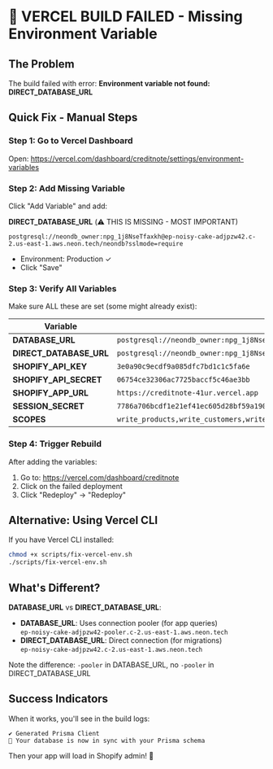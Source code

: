 # 🚨 VERCEL BUILD FAILED - Missing Environment Variable

## The Problem
The build failed with error: **Environment variable not found: DIRECT_DATABASE_URL**

## Quick Fix - Manual Steps

### Step 1: Go to Vercel Dashboard
Open: https://vercel.com/dashboard/creditnote/settings/environment-variables

### Step 2: Add Missing Variable
Click "Add Variable" and add:

**DIRECT_DATABASE_URL** (⚠️ THIS IS MISSING - MOST IMPORTANT)
```
postgresql://neondb_owner:npg_1j8NseTfaxkh@ep-noisy-cake-adjpzw42.c-2.us-east-1.aws.neon.tech/neondb?sslmode=require
```
- Environment: Production ✓
- Click "Save"

### Step 3: Verify All Variables
Make sure ALL these are set (some might already exist):

| Variable | Value |
|----------|-------|
| **DATABASE_URL** | `postgresql://neondb_owner:npg_1j8NseTfaxkh@ep-noisy-cake-adjpzw42-pooler.c-2.us-east-1.aws.neon.tech/neondb?sslmode=require` |
| **DIRECT_DATABASE_URL** | `postgresql://neondb_owner:npg_1j8NseTfaxkh@ep-noisy-cake-adjpzw42.c-2.us-east-1.aws.neon.tech/neondb?sslmode=require` |
| **SHOPIFY_API_KEY** | `3e0a90c9ecdf9a085dfc7bd1c1c5fa6e` |
| **SHOPIFY_API_SECRET** | `06754ce32306ac7725baccf5c46ae3bb` |
| **SHOPIFY_APP_URL** | `https://creditnote-41ur.vercel.app` |
| **SESSION_SECRET** | `7786a706bcdf1e21ef41ec605d28bf59a19090ebde056b7ca91202bf0ecfb3f4` |
| **SCOPES** | `write_products,write_customers,write_draft_orders,write_orders,read_all_orders,write_pos_applications,read_customers,write_customer_metafields,read_customer_metafields` |

### Step 4: Trigger Rebuild
After adding the variables:
1. Go to: https://vercel.com/dashboard/creditnote
2. Click on the failed deployment
3. Click "Redeploy" → "Redeploy"

## Alternative: Using Vercel CLI

If you have Vercel CLI installed:
```bash
chmod +x scripts/fix-vercel-env.sh
./scripts/fix-vercel-env.sh
```

## What's Different?

**DATABASE_URL** vs **DIRECT_DATABASE_URL**:
- **DATABASE_URL**: Uses connection pooler (for app queries)  
  `ep-noisy-cake-adjpzw42-pooler.c-2.us-east-1.aws.neon.tech`
- **DIRECT_DATABASE_URL**: Direct connection (for migrations)  
  `ep-noisy-cake-adjpzw42.c-2.us-east-1.aws.neon.tech`

Note the difference: `-pooler` in DATABASE_URL, no `-pooler` in DIRECT_DATABASE_URL

## Success Indicators

When it works, you'll see in the build logs:
```
✔ Generated Prisma Client
🚀 Your database is now in sync with your Prisma schema
```

Then your app will load in Shopify admin! 🎉